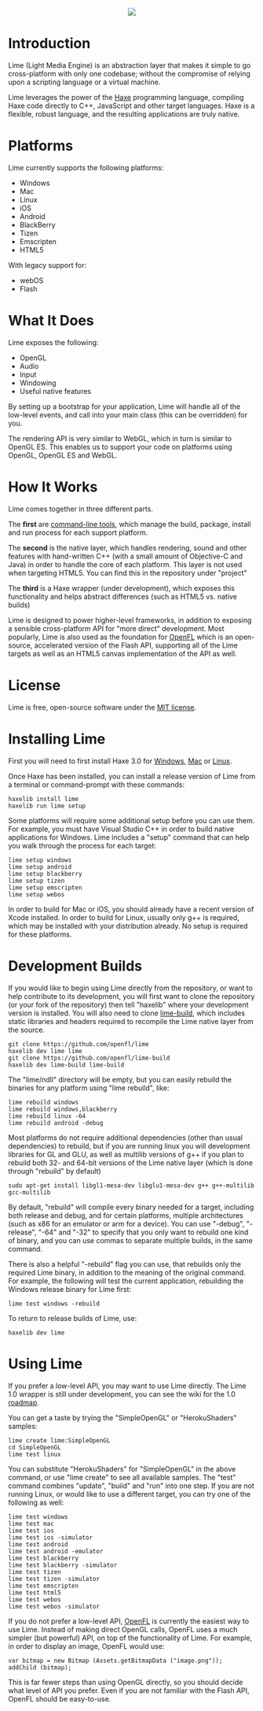 <p align="center"><img src="lime.png"/></p>

Introduction
============

Lime (Light Media Engine) is an abstraction layer that makes it simple to go cross-platform with only one codebase; without the compromise of relying upon a scripting language or a virtual machine.

Lime leverages the power of the [Haxe](http://haxe.org/) programming language, compiling Haxe code directly to C++, JavaScript and other target languages. Haxe is a flexible, robust language, and the resulting applications are truly native.

Platforms
=========

Lime currently supports the following platforms:

 * Windows
 * Mac
 * Linux
 * iOS
 * Android
 * BlackBerry
 * Tizen
 * Emscripten
 * HTML5

With legacy support for:

 * webOS
 * Flash

What It Does
============

Lime exposes the following:

 * OpenGL
 * Audio
 * Input
 * Windowing
 * Useful native features
 
By setting up a bootstrap for your application, Lime will handle all of the low-level events, and call into your main class (this can be overridden) for you.

The rendering API is very similar to WebGL, which in turn is similar to OpenGL ES. This enables us to support your code on platforms using OpenGL, OpenGL ES and WebGL. 

How It Works
============

Lime comes together in three different parts.

The **first** are [command-line tools](https://github.com/openfl/lime-tools), which manage the build, package, install and run process for each support platform.

The **second** is the native layer, which handles rendering, sound and other features with hand-written C++ (with a small amount of Objective-C and Java) in order to handle the core of each platform. This layer is not used when targeting HTML5. You can find this in the repository under "project"

The **third** is a Haxe wrapper (under development), which exposes this functionality and helps abstract differences (such as HTML5 vs. native builds)

Lime is designed to power higher-level frameworks, in addition to exposing a sensible cross-platform API for "more direct" development. Most popularly, Lime is also used as the foundation for [OpenFL](https://github.com/openfl/openfl) which is an open-source, accelerated version of the Flash API, supporting all of the Lime targets as well as an HTML5 canvas implementation of the API as well.

License
=======

Lime is free, open-source software under the [MIT license](LICENSE.md).

Installing Lime
===============

First you will need to first install Haxe 3.0 for [Windows](http://haxe.org/file/haxe-3.0.0-win.exe), [Mac](http://haxe.org/file/haxe-3.0.0-osx-installer.dmg) or [Linux](http://www.openfl.org/download_file/view/726/12426/).

Once Haxe has been installed, you can install a release version of Lime from a terminal or command-prompt with these commands:

    haxelib install lime
    haxelib run lime setup

Some platforms will require some additional setup before you can use them. For example, you must have Visual Studio C++ in order to build native applications for Windows. Lime includes a "setup" command that can help you walk through the process for each target:

    lime setup windows
    lime setup android
    lime setup blackberry
    lime setup tizen
    lime setup emscripten
    lime setup webos

In order to build for Mac or iOS, you should already have a recent version of Xcode installed. In order to build for Linux, usually only g++ is required, which may be installed with your distribution already. No setup is required for these platforms.

Development Builds
==================

If you would like to begin using Lime directly from the repository, or want to help contribute to its development, you will first want to clone the repository (or your fork of the repository) then tell "haxelib" where your development version is installed. You will also need to clone [lime-build](https://github.com/openfl/lime-build), which includes static libraries and headers required to recompile the Lime native layer from the source.

    git clone https://github.com/openfl/lime
    haxelib dev lime lime
    git clone https://github.com/openfl/lime-build
    haxelib dev lime-build lime-build

The "lime/ndll" directory will be empty, but you can easily rebuild the binaries for any platform using "lime rebuild", like:

    lime rebuild windows
    lime rebuild windows,blackberry
    lime rebuild linux -64
    lime rebuild android -debug

Most platforms do not require additional dependencies (other than usual dependencies) to rebuild, but if you are running linux you will development libraries for GL and GLU, as well as multilib versions of g++ if you plan to rebuild both 32- and 64-bit versions of the Lime native layer (which is done through "rebuild" by default)

    sudo apt-get install libgl1-mesa-dev libglu1-mesa-dev g++ g++-multilib gcc-multilib

By default, "rebuild" will compile every binary needed for a target, including both release and debug, and for certain platforms, multiple architectures (such as x86 for an emulator or arm for a device). You can use "-debug", "-release", "-64" and "-32" to specify that you only want to rebuild one kind of binary, and you can use commas to separate multiple builds, in the same command.

There is also a helpful "-rebuild" flag you can use, that rebuilds only the required Lime binary, in addition to the meaning of the original command. For example, the following will test the current application, rebuilding the Windows release binary for Lime first:

    lime test windows -rebuild
    
To return to release builds of Lime, use:

    haxelib dev lime

Using Lime
==========

If you prefer a low-level API, you may want to use Lime directly. The Lime 1.0 wrapper is still under development, you can see the wiki for the 1.0 [roadmap](https://github.com/openfl/lime/wiki/lime-wrapper-1.0-Roadmap).

You can get a taste by trying the "SimpleOpenGL" or "HerokuShaders" samples:

    lime create lime:SimpleOpenGL
    cd SimpleOpenGL
    lime test linux

You can substitute "HerokuShaders" for "SimpleOpenGL" in the above command, or use "lime create" to see all available samples. The "test" command combines "update", "build" and "run" into one step. If you are not running Linux, or would like to use a different target, you can try one of the following as well:

    lime test windows
    lime test mac
    lime test ios
    lime test ios -simulator
    lime test android
    lime test android -emulator
    lime test blackberry
    lime test blackberry -simulator
    lime test tizen
    lime test tizen -simulator
    lime test emscripten
    lime test html5
    lime test webos
    lime test webos -simulator

If you do not prefer a low-level API, [OpenFL](https://github.com/openfl/openfl) is currently the easiest way to use Lime. Instead of making direct OpenGL calls, OpenFL uses a much simpler (but powerful) API, on top of the functionality of Lime. For example, in order to display an image, OpenFL would use:

    var bitmap = new Bitmap (Assets.getBitmapData ("image.png"));
    addChild (bitmap);

This is far fewer steps than using OpenGL directly, so you should decide what level of API you prefer. Even if you are not familiar with the Flash API, OpenFL should be easy-to-use.
